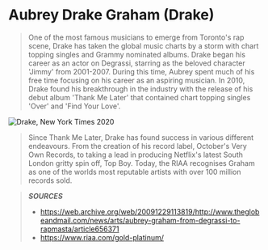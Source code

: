 # Aubrey Drake Graham (Drake)

> One of the most famous musicians to emerge from Toronto's rap scene, Drake has taken the global music charts by a storm with chart topping singles and Grammy nominated albums. 
  Drake began his career as an actor on Degrassi, starring as the beloved character 'Jimmy' from 2001-2007. During this time, Aubrey spent much of his free time focusing on his career as an aspiring musician. 
  In 2010, Drake found his breakthrough in the industry with the release of his debut album 'Thank Me Later' that contained chart topping singles 'Over' and 'Find Your Love'. 

![Drake, New York Times 2020](https://static01.nyt.com/images/2019/12/27/arts/27playlist/merlin_155953353_06939b86-7458-44a6-8781-57e2eaa661aa-superJumbo.jpg)

> Since Thank Me Later, Drake has found success in various different endeavours. 
  From the creation of his record label, October's Very Own Records, to taking a lead in producing Netflix's latest South London gritty spin off, Top Boy. 
  Today, the RIAA recognises Graham as one of the worlds most reputable artists with over 100 million records sold. 

> ***SOURCES*** 
> - https://web.archive.org/web/20091229113819/http://www.theglobeandmail.com/news/arts/aubrey-graham-from-degrassi-to-rapmasta/article656371
> - https://www.riaa.com/gold-platinum/
